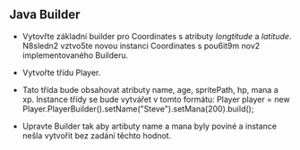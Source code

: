 ## Java Builder

- Vytovřte základní builder pro Coordinates s atributy $longtitude$ a $latitude$. N8sledn2 vztvo5te novou instanci Coordinates s pou6it9m nov2 implementovaného Builderu.
- Vytvořte třídu Player.
- Tato třída bude obsahovat atributy name, age, spritePath, hp, mana a xp.
Instance třídy se bude vytvářet v tomto formátu:
Player player = new Player.PlayerBuilder().setName("Steve").setMana(200).build();

- Upravte Builder tak aby artibuty name a mana byly poviné a instance nešla vytvořit bez zadání těchto hodnot.


